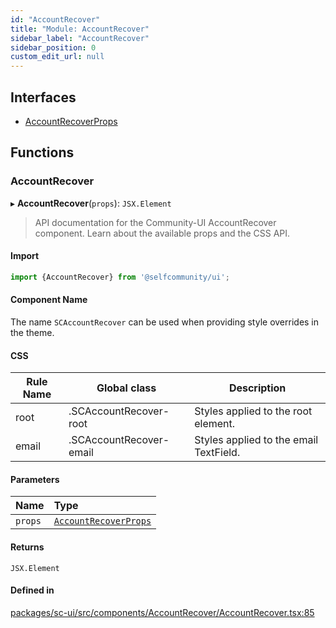 ```yaml
---
id: "AccountRecover"
title: "Module: AccountRecover"
sidebar_label: "AccountRecover"
sidebar_position: 0
custom_edit_url: null
---
```


## Interfaces

- [AccountRecoverProps](../interfaces/AccountRecover.AccountRecoverProps.md)

## Functions

### AccountRecover

▸ **AccountRecover**(`props`): `JSX.Element`

> API documentation for the Community-UI AccountRecover component. Learn about the available props and the CSS API.

#### Import

```jsx
import {AccountRecover} from '@selfcommunity/ui';
```

#### Component Name

The name `SCAccountRecover` can be used when providing style overrides in the theme.

#### CSS

|Rule Name|Global class|Description|
|---|---|---|
|root|.SCAccountRecover-root|Styles applied to the root element.|
|email|.SCAccountRecover-email|Styles applied to the email TextField.|

#### Parameters

| Name | Type |
| :------ | :------ |
| `props` | [`AccountRecoverProps`](../interfaces/AccountRecover.AccountRecoverProps.md) |

#### Returns

`JSX.Element`

#### Defined in

[packages/sc-ui/src/components/AccountRecover/AccountRecover.tsx:85](https://github.com/selfcommunity/community-ui/blob/de7e3c8/packages/sc-ui/src/components/AccountRecover/AccountRecover.tsx#L85)
